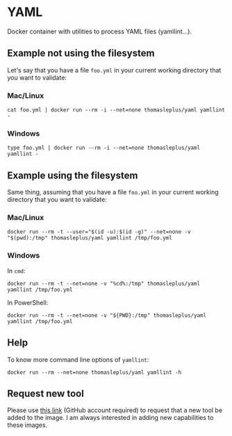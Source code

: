 # YAML

Docker container with utilities to process YAML files (yamllint...).

## Example not using the filesystem

Let's say that you have a file `foo.yml` in your current working directory that you want to validate:

### Mac/Linux

```
cat foo.yml | docker run --rm -i --net=none thomasleplus/yaml yamllint -
```

### Windows

```
type foo.yml | docker run --rm -i --net=none thomasleplus/yaml yamllint -
```

## Example using the filesystem

Same thing, assuming that you have a file `foo.yml` in your current working directory that you want to validate:

### Mac/Linux

```
docker run --rm -t --user="$(id -u):$(id -g)" --net=none -v "$(pwd):/tmp" thomasleplus/yaml yamllint /tmp/foo.yml
```

### Windows

In `cmd`:

```
docker run --rm -t --net=none -v "%cd%:/tmp" thomasleplus/yaml yamllint /tmp/foo.yml
```

In PowerShell:

```
docker run --rm -t --net=none -v "${PWD}:/tmp" thomasleplus/yaml yamllint /tmp/foo.yml
```

## Help

To know more command line options of `yamllint`:

```
docker run --rm --net=none thomasleplus/yaml yamllint -h
```

## Request new tool

Please use [this link](https://github.com/thomasleplus/docker-yaml/issues/new?assignees=thomasleplus&labels=enhancement&template=feature_request.md&title=%5BFEAT%5D) (GitHub account required) to request that a new tool be added to the image. I am always interested in adding new capabilities to these images.
